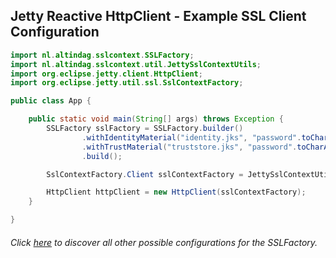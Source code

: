 ## Jetty Reactive HttpClient - Example SSL Client Configuration

```java
import nl.altindag.sslcontext.SSLFactory;
import nl.altindag.sslcontext.util.JettySslContextUtils;
import org.eclipse.jetty.client.HttpClient;
import org.eclipse.jetty.util.ssl.SslContextFactory;

public class App {

    public static void main(String[] args) throws Exception {
        SSLFactory sslFactory = SSLFactory.builder()
                .withIdentityMaterial("identity.jks", "password".toCharArray())
                .withTrustMaterial("truststore.jks", "password".toCharArray())
                .build();

        SslContextFactory.Client sslContextFactory = JettySslContextUtils.forClient(sslFactory);

        HttpClient httpClient = new HttpClient(sslContextFactory);
    }

}
```
###### Click [here](../usage.html) to discover all other possible configurations for the SSLFactory.